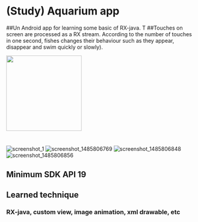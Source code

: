 # (Study) Aquarium app
##Un Android app for learning some basic of RX-java. T
##Touches on screen are processed as a RX stream. 
According to the number of touches in one second, fishes changes their behaviour such as they appear, disappear and swim quickly or slowly).


<img src="https://cloud.githubusercontent.com/assets/21304543/22502038/96e36ac0-e86b-11e6-8658-a8050f97b26f.png" width="200"/>

#
![screenshot_1](https://cloud.githubusercontent.com/assets/21304543/22502038/96e36ac0-e86b-11e6-8658-a8050f97b26f.png)
![screenshot_1485806769](https://cloud.githubusercontent.com/assets/21304543/22502039/96ebe696-e86b-11e6-857d-9d072d415bcb.png)
![screenshot_1485806848](https://cloud.githubusercontent.com/assets/21304543/22502040/970d05b0-e86b-11e6-930c-a96b148bf751.png)
![screenshot_1485806856](https://cloud.githubusercontent.com/assets/21304543/22502041/971b16aa-e86b-11e6-9f8e-bbeba12f9cf7.png)

## Minimum SDK API 19 

## Learned technique
### RX-java, custom view, image animation, xml drawable, etc
